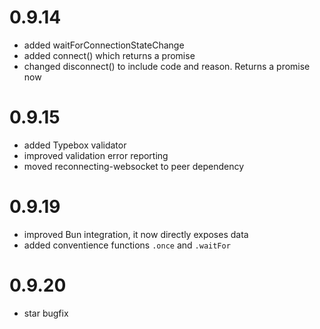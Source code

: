 # 0.9.14

- added waitForConnectionStateChange
- added connect() which returns a promise
- changed disconnect() to include code and reason. Returns a promise now

# 0.9.15

- added Typebox validator
- improved validation error reporting
- moved reconnecting-websocket to peer dependency

# 0.9.19

- improved Bun integration, it now directly exposes data
- added conventience functions `.once` and `.waitFor`

# 0.9.20

- star bugfix
